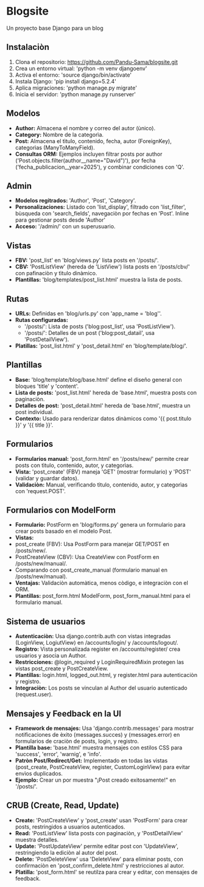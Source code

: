 # Blogsite 
Un proyecto base Django para un blog

## Instalaciòn
1. Clona el repositorio: https://github.com/Pandu-Sama/blogsite.git
2. Crea un entorno virtual: 'python -m venv djangoenv'
3. Activa el entorno: 'source django/bin/activate'
4. Instala Django: 'pip install django=5.2.4'
5. Aplica migraciones: 'python manage.py migrate'
6. Inicia el servidor: 'python manage.py runserver'

## Modelos
- **Author:** Almacena el nombre y correo del autor (ùnico).
- **Category:** Nombre de la categorìa.
- **Post:** Almacena el tìtulo, contenido, fecha, autor (ForeignKey), categorìas (ManyToManyField).
- **Consultas ORM:** Ejemplos incluyen filtrar posts por author ('Post.objects.filter(author__name="David")'), por fecha ('fecha_publicacion__year=2025'), y combinar condiciones con 'Q'.

## Admin
- **Modelos regitrados:** 'Author', 'Post', 'Category'.
- **Personalizaciones:** Listado con 'list_display', filtrado con 'list_filter', bùsqueda con 'search_fields', navegaciòn por fechas en 'Post'. Inline para gestionar posts desde 'Author'
- **Acceso:** '/admin/' con un superusuario.

## Vistas
- **FBV:** 'post_list' en 'blog/views.py' lista posts en '/posts/'.
- **CBV:** 'PostListView' (hereda de 'ListView') lista posts en '/posts/cbv/' con pafinaciòn y tìtulo dinàmico.
- **Plantillas:** 'blog/templates/post_list.html' muestra la lista de posts.

## Rutas 
- **URLs:** Definidas en 'blog/urls.py' con 'app_name = 'blog''.
- **Rutas configuradas:**
  - '/posts/': Lista de posts ('blog:post_list', usa 'PostListView').
  - '/posts/<pk>': Detalles de un post ('blog:post_datail', usa 'PostDetailView').
- **Platillas:** 'post_list.html' y 'post_detail.html' en 'blog/template/blog/'.

## Plantillas 
- **Base:** 'blog/template/blog/base.html' define el diseño general con bloques 'title' y 'content'.
- **Lista de posts:** 'post_list.html' hereda de 'base.html', muestra posts con paginaciòn.
- **Detalles de post:** 'post_detail.html' hereda de 'base.html', muestra un post individual.
- **Contexto:** Usado para renderizar datos dinàmicos como '{{ post.titulo }}' y '{{ title }}'.

## Formularios
- **Formularios manual:** 'post_form.html' en '/posts/new/' permite crear posts con tìtulo, contenido, autor, y categorìas.
- **Vista:** 'post_create' (FBV) maneja 'GET' (mostrar formulario) y 'POST' (validar y guardar datos).
- **Validaciòn:** Manual, verificando tìtulo, contenido, autor, y categorìas con 'request.POST'.

## Formularios con ModelForm
- **Formulario:** PostForm en 'blog/forms.py' genera un formulario para crear posts basado en el modelo Post.
- **Vistas:** 
 - post_create (FBV): Usa PostForm para manejar GET/POST en /posts/new/.
 - PostCreateView (CBV): Usa CreateView con PostForm en /posts/new/manual/.
 - Comparando con post_create_manual (formulario manual en /posts/new/manual).
- **Ventajas:** Validaciòn automàtica, menos còdigo, e integraciòn con el ORM.
- **Plantillas:** post_form.html ModelForm, post_form_manual.html para el formulario manual.

## Sistema de usuarios
- **Autenticaciòn:** Usa django.contrib.auth con vistas integradas (LoginView, LogiutView) en /accounts/login/ y /accounts/logout/.
- **Registro:** Vista personalizada register en /accounts/register/ crea usuarios y asocia un Author.
- **Restricciones:** @login_required y LoginRequiredMixin protegen las vistas post_create y PostCreateView.
- **Plantillas:** login.html, logged_out.html, y register.html para autenticaciòn y registro.
- **Integraciòn:** Los posts se vinculan al Author del usuario autenticado (request.user).

## Mensajes y Feedback en la UI
- **Framework de mensajes:** Usa 'django.contrib.messages' para mostrar notificaciones de èxito (messages.succes) y (messages.error) en formularios de craciòn de posts, login, y registro.
- **Plantilla base:** 'base.html' muestra mensajes con estilos CSS para 'success', 'error', 'warnig', e 'info'.
- **Patròn Post/Redirect/Get:** Implementado en todas las vistas (post_create, PostCreateView, register, CustomLoginView) para evitar envìos duplicados.
- **Ejemplo:** Crear un por muestra "¡Post creado exitosamente!" en '/posts/'.

## CRUB (Create, Read, Update)
- **Create:** 'PostCreateView' y 'post_create' usan 'PostForm' para crear posts, restringidos a usuarios autenticados.
- **Read:** 'PostListView' lista posts con paginaciòn, y 'PostDetailView' muestra detalles.
- **Update:** 'PostUpdateView' permite editar post con 'UpdateView', restringiendo la ediciòn al autor del post.
- **Delete:** 'PostDeleteView' usa 'DeleteView' para eliminar posts, con confirmaciòn en 'post_confirm_delete.html' y restricciones al autor.
- **Platilla:** 'post_form.html' se reutilza para crear y editar, con mensajes de feedback.